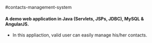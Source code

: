 #contacts-management-system

#### A demo web application in Java (Servlets, JSPs, JDBC), MySQL & AngularJS.

* In this appliaction, valid user can easily manage his/her contacts.